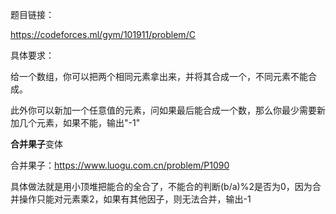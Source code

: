 题目链接：

https://codeforces.ml/gym/101911/problem/C

具体要求：

给一个数组，你可以把两个相同元素拿出来，并将其合成一个，不同元素不能合成。

此外你可以新加一个任意值的元素，问如果最后能合成一个数，那么你最少需要新加几个元素，如果不能，输出"-1"

**合并果子**变体

合并果子：https://www.luogu.com.cn/problem/P1090

具体做法就是用小顶堆把能合的全合了，不能合的判断(b/a)%2是否为0，因为合并操作只能对元素乘2，如果有其他因子，则无法合并，输出-1